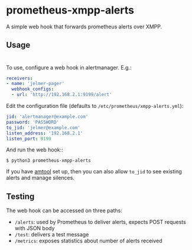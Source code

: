 prometheus-xmpp-alerts
======================

A simple web hook that forwards prometheus alerts over XMPP.

Usage
-----
#
To use, configure a web hook in alertmanager. E.g.:

```yaml
receivers:
- name: 'jelmer-pager'
  webhook_configs:
  - url: 'http://192.168.2.1:9199/alert'
```

Edit the configuration file (defaults to ``/etc/prometheus/xmpp-alerts.yml``):

```yaml
jid: 'alertmanager@example.com'
password: 'PASSWORD'
to_jid: 'jelmer@example.com'
listen_address: '192.168.2.1'
listen_port: 9199
```

And run the web hook::

```shell
$ python3 prometheus-xmpp-alerts
```

If you have [amtool](https://github.com/prometheus/alertmanager#amtool) set up,
then you can also allow ``to_jid`` to see existing alerts and manage silences.

Testing
-------

The web hook can be accessed on three paths:

 * ``/alerts``: used by Prometheus to deliver alerts, expects POST requests
   with JSON body
 * ``/test``: delivers a test message
 * ``/metrics``: exposes statistics about number of alerts received
